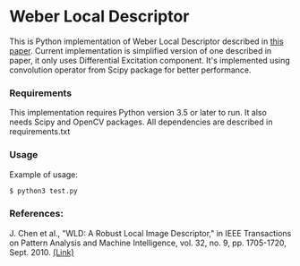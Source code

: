 # Weber Local Descriptor
This is Python implementation of Weber Local Descriptor described in [this paper](https://ieeexplore.ieee.org/abstract/document/5204092). Current implementation is simplified version of one described in paper, it only uses Differential Excitation component. It's implemented using convolution operator from Scipy package for better performance.

### Requirements
This implementation requires Python version 3.5 or later to run.
It also needs Scipy and OpenCV packages. All dependencies are described in requirements.txt

### Usage
Example of usage:
```sh
$ python3 test.py 
```

### References:
J. Chen et al., "WLD: A Robust Local Image Descriptor," in IEEE Transactions on Pattern Analysis and Machine Intelligence, vol. 32, no. 9, pp. 1705-1720, Sept. 2010. [(Link)](https://ieeexplore.ieee.org/abstract/document/5204092)